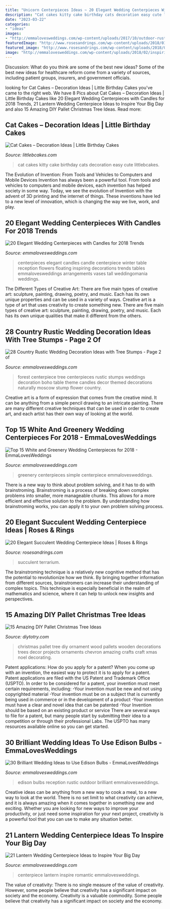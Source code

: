 ```yaml
---
title: "Unicorn Centerpieces Ideas ~ 20 Elegant Wedding Centerpieces With Candles For 2018 Trends"
description: "Cat cakes kitty cake birthday cats decoration easy cute littlebcakes"
date: "2023-03-22"
categories:
- "ideas"
images:
- "http://emmalovesweddings.com/wp-content/uploads/2017/10/outdoor-rustic-wedding-reception-ideas.jpg"
featuredImage: "http://www.rosesandrings.com/wp-content/uploads/2018/01/Terrarium-and-succulent-wedding-centerpiece.jpg"
featured_image: "http://www.rosesandrings.com/wp-content/uploads/2018/01/Terrarium-and-succulent-wedding-centerpiece.jpg"
image: "http://emmalovesweddings.com/wp-content/uploads/2018/02/inspiring-elegant-wedding-centerpieces-with-candles.jpg"
---
```



Discussion: What do you think are some of the best new ideas?
Some of the best new ideas for healthcare reform come from a variety of sources, including patient groups, insurers, and government officials.

	

		
looking for Cat Cakes – Decoration Ideas | Little Birthday Cakes you've came to the right web. We have 8 Pics about Cat Cakes – Decoration Ideas | Little Birthday Cakes like 20 Elegant Wedding Centerpieces with Candles for 2018 Trends, 21 Lantern Wedding Centerpiece Ideas to Inspire Your Big Day and also 15 Amazing DIY Pallet Christmas Tree Ideas. Read more:
		
    
## Cat Cakes – Decoration Ideas | Little Birthday Cakes

<img loading=lazy src="https://www.littlebcakes.com/wp-content/uploads/2014/01/Kitty-Cat-Cakes-760x1024.jpg" onerror="this.onerror=null;this.src='https://tse4.mm.bing.net/th?id=OIP.l4KHsdZxZ2VTkj9qHqOFnwHaJ-&amp;pid=15.1';" alt="Cat Cakes – Decoration Ideas | Little Birthday Cakes">

_Source: littlebcakes.com_

>cat cakes kitty cake birthday cats decoration easy cute littlebcakes. 

	

The Evolution of Invention: From Tools and Vehicles to Computers and Mobile Devices
Invention has always been a powerful tool. From tools and vehicles to computers and mobile devices, each invention has helped society in some way. Today, we see the evolution of Invention with the advent of 3D printing and the internet of things. These inventions have led to a new level of innovation, which is changing the way we live, work, and play.

    
## 20 Elegant Wedding Centerpieces With Candles For 2018 Trends

<img loading=lazy src="http://emmalovesweddings.com/wp-content/uploads/2018/02/inspiring-elegant-wedding-centerpieces-with-candles.jpg" onerror="this.onerror=null;this.src='https://tse2.mm.bing.net/th?id=OIP.0O-9IhHAhUwn9H3q8Dd2hQHaLI&amp;pid=15.1';" alt="20 Elegant Wedding Centerpieces with Candles for 2018 Trends">

_Source: emmalovesweddings.com_

>centerpieces elegant candles candle centerpiece winter table reception flowers floating inspiring decorations trends tables emmalovesweddings arrangements vases tall weddingomania weddings. 

	

The Different Types of Creative Art: There are five main types of creative art: sculpture, painting, drawing, poetry, and music. Each has its own unique properties and can be used in a variety of ways.
Creative art is a type of art that uses creativity to create something new. There are five main types of creative art: sculpture, painting, drawing, poetry, and music. Each has its own unique qualities that make it different from the others.

    
## 28 Country Rustic Wedding Decoration Ideas With Tree Stumps - Page 2 Of

<img loading=lazy src="http://emmalovesweddings.com/wp-content/uploads/2018/03/boho-wedding-centerpiece-with-candles-and-tree-stumps.jpg" onerror="this.onerror=null;this.src='https://tse2.mm.bing.net/th?id=OIP.w0IKWH8lvidxDqCeEjVdJwHaLH&amp;pid=15.1';" alt="28 Country Rustic Wedding Decoration Ideas with Tree Stumps - Page 2 of">

_Source: emmalovesweddings.com_

>forest centerpiece tree centerpieces rustic stumps weddings decoration boho table theme candles decor themed decorations naturally moscow stump flower country. 

	

Creative art is a form of expression that comes from the creative mind. It can be anything from a simple pencil drawing to an intricate painting. There are many different creative techniques that can be used in order to create art, and each artist has their own way of looking at the world.

    
## Top 15 White And Greenery Wedding Centerpieces For 2018 - EmmaLovesWeddings

<img loading=lazy src="http://emmalovesweddings.com/wp-content/uploads/2018/02/simple-chic-greenery-wedding-centerpiece-ideas-with-wooden-box.jpg" onerror="this.onerror=null;this.src='https://tse1.mm.bing.net/th?id=OIP.DMB9sibirMa9XCXLeq-KtAHaLH&amp;pid=15.1';" alt="Top 15 White and Greenery Wedding Centerpieces for 2018 - EmmaLovesWeddings">

_Source: emmalovesweddings.com_

>greenery centerpieces simple centerpiece emmalovesweddings. 

	

There is a new way to think about problem solving, and it has to do with brainstroming. Brainstroming is a process of breaking down complex problems into smaller, more manageable chunks. This allows for a more efficient and effective solution to the problem. By understanding how brainstroming works, you can apply it to your own problem solving process.

    
## 20 Elegant Succulent Wedding Centerpiece Ideas | Roses &amp; Rings

<img loading=lazy src="http://www.rosesandrings.com/wp-content/uploads/2018/01/Terrarium-and-succulent-wedding-centerpiece.jpg" onerror="this.onerror=null;this.src='https://tse2.mm.bing.net/th?id=OIP.JV4d66JBs8nT_eHuTUcE0QHaJ8&amp;pid=15.1';" alt="20 Elegant Succulent Wedding Centerpiece Ideas | Roses &amp; Rings">

_Source: rosesandrings.com_

>succulent terrarium. 

	

The brainstroming technique is a relatively new cognitive method that has the potential to revolutionize how we think. By bringing together information from different sources, brainstromers can increase their understanding of complex topics. This technique is especially beneficial in the realm of mathematics and science, where it can help to unlock new insights and perspectives.

    
## 15 Amazing DIY Pallet Christmas Tree Ideas

<img loading=lazy src="http://diytotry.com/wp-content/uploads/2015/11/Chevron-Pallet-Ornament-Christmas-Tree.jpg" onerror="this.onerror=null;this.src='https://tse2.mm.bing.net/th?id=OIP.jlfrpQb1zC0laMXh-tbq-gAAAA&amp;pid=15.1';" alt="15 Amazing DIY Pallet Christmas Tree Ideas">

_Source: diytotry.com_

>christmas pallet tree diy ornament wood pallets wooden decorations trees decor projects ornaments chevron amazing crafts craft xmas noel decorating. 

	

Patent applications: How do you apply for a patent?
When you come up with an invention, the easiest way to protect it is to apply for a patent. Patent applications are filed with the US Patent and Trademark Office (USPTO). In order to be considered for a patent, your invention must meet certain requirements, including: 
-Your invention must be new and not using copyrighted material
-Your invention must be on a subject that is currently being used in commerce or in the development of a product
-Your invention must have a clear and novel idea that can be patented
-Your Invention should be based on an existing product or service There are several ways to file for a patent, but many people start by submitting their idea to a competition or through their professional Labs. The USPTO has many resources available online so you can get started.

    
## 30 Brilliant Wedding Ideas To Use Edison Bulbs - EmmaLovesWeddings

<img loading=lazy src="http://emmalovesweddings.com/wp-content/uploads/2017/10/outdoor-rustic-wedding-reception-ideas.jpg" onerror="this.onerror=null;this.src='https://tse3.mm.bing.net/th?id=OIP.fZdrfC13ry4-yquBoRzX-QHaLH&amp;pid=15.1';" alt="30 Brilliant Wedding Ideas to Use Edison Bulbs - EmmaLovesWeddings">

_Source: emmalovesweddings.com_

>edison bulbs reception rustic outdoor brilliant emmalovesweddings. 

	

Creative ideas can be anything from a new way to cook a meal, to a new way to look at the world. There is no set limit to what creativity can achieve, and it is always amazing when it comes together in something new and exciting. Whether you are looking for new ways to improve your productivity, or just need some inspiration for your next project, creativity is a powerful tool that you can use to make any situation better.

    
## 21 Lantern Wedding Centerpiece Ideas To Inspire Your Big Day

<img loading=lazy src="http://emmalovesweddings.com/wp-content/uploads/2017/08/romantic-wedding-centerpiece-ideas-with-lantern.jpg" onerror="this.onerror=null;this.src='https://tse4.mm.bing.net/th?id=OIP.Wu7VWMfJD5B38XqF0CIy1gHaLH&amp;pid=15.1';" alt="21 Lantern Wedding Centerpiece Ideas to Inspire Your Big Day">

_Source: emmalovesweddings.com_

>centerpiece lantern inspire romantic emmalovesweddings. 

	

The value of creativity: There is no single measure of the value of creativity. However, some people believe that creativity has a significant impact on society and the economy.
Creativity is a valuable commodity. Some people believe that creativity has a significant impact on society and the economy.

